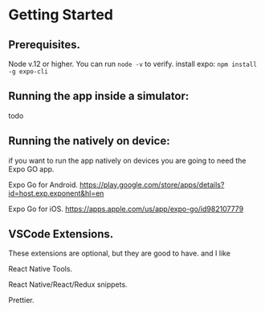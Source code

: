 # Getting Started

## Prerequisites.
Node v.12 or higher. You can run `node -v` to verify.
install expo: `npm install -g expo-cli`

## Running the app inside a simulator:
todo

## Running the natively on device:
if you want to run the app natively on devices you are going to need the Expo GO app.

Expo Go for Android. https://play.google.com/store/apps/details?id=host.exp.exponent&hl=en

Expo Go for iOS. https://apps.apple.com/us/app/expo-go/id982107779

## VSCode Extensions.
These extensions are optional, but they are good to have. and I like 

React Native Tools.

React Native/React/Redux snippets.

Prettier.
